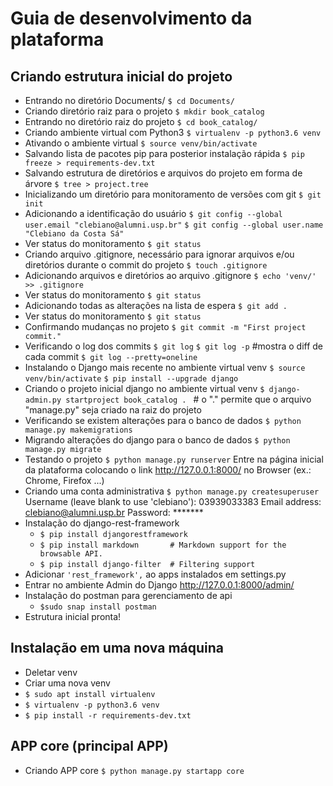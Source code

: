# Guia de desenvolvimento da plataforma

## Criando estrutura inicial do projeto
- Entrando no diretório Documents/
	`$ cd Documents/`
- Criando diretório raiz para o projeto
	`$ mkdir book_catalog`
- Entrando no diretório raiz do projeto
	`$ cd book_catalog/`
- Criando ambiente virtual com Python3
	`$ virtualenv -p python3.6 venv`
- Ativando o ambiente virtual
	`$ source venv/bin/activate`
- Salvando lista de pacotes pip para posterior instalação rápida
	`$ pip freeze > requirements-dev.txt`
- Salvando estrutura de diretórios e arquivos do projeto em forma de árvore
	`$ tree > project.tree`
- Inicializando um diretório para monitoramento de versões com git
	`$ git init`
- Adicionando a identificação do usuário
  `$ git config --global user.email "clebiano@alumni.usp.br"`
  `$ git config --global user.name "Clebiano da Costa Sá"`
- Ver status do monitoramento
  `$ git status`
- Criando arquivo .gitignore, necessário para ignorar arquivos e/ou diretórios durante o commit do projeto
	`$ touch .gitignore`
- Adicionando arquivos e diretórios ao arquivo .gitignore
	`$ echo 'venv/' >> .gitignore`
- Ver status do monitoramento
  `$ git status`
- Adicionando todas as alterações na lista de espera
  `$ git add .`
- Ver status do monitoramento
  `$ git status`
- Confirmando mudanças no projeto
  `$ git commit -m "First project commit."`
- Verificando o log dos commits
  `$ git log`
  `$ git log -p` #mostra o diff de cada commit
  `$ git log --pretty=oneline`
- Instalando o Django mais recente no ambiente virtual venv
	`$ source venv/bin/activate`
	`$ pip install --upgrade django`
- Criando o projeto inicial django no ambiente virtual venv
	`$ django-admin.py startproject book_catalog . ` # o "." permite que o arquivo "manage.py" seja criado na raiz do projeto
- Verificando se existem alterações para o banco de dados
	`$ python manage.py makemigrations`
- Migrando alterações do django para o banco de dados
	`$ python manage.py migrate`
- Testando o projeto
	`$ python manage.py runserver`
	Entre na página inicial da plataforma colocando o link http://127.0.0.1:8000/ no Browser (ex.: Chrome, Firefox ...)
- Criando uma conta administrativa
	`$ python manage.py createsuperuser`
	Username (leave blank to use 'clebiano'): 03939033383
	Email address: clebiano@alumni.usp.br
	Password: \*\*\*\*\*\*\*
- Instalação do django-rest-framework
	- `$ pip install djangorestframework`
	- `$ pip install markdown       # Markdown support for the browsable API.`
	- `$ pip install django-filter  # Filtering support`
- Adicionar `'rest_framework',` ao apps instalados em settings.py
- Entrar no ambiente Admin do Django
	http://127.0.0.1:8000/admin/
- Instalação do postman para gerenciamento de api
	- `$sudo snap install postman`
- Estrutura inicial pronta!

## Instalação em uma nova máquina
- Deletar venv
- Criar uma nova venv
 - `$ sudo apt install virtualenv`
 - `$ virtualenv -p python3.6 venv`
- `$ pip install -r requirements-dev.txt`

## APP core (principal APP)
- Criando APP core
	`$ python manage.py startapp core`

##
